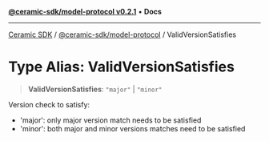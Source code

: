 [**@ceramic-sdk/model-protocol v0.2.1**](../README.md) • **Docs**

***

[Ceramic SDK](../../../README.md) / [@ceramic-sdk/model-protocol](../README.md) / ValidVersionSatisfies

# Type Alias: ValidVersionSatisfies

> **ValidVersionSatisfies**: `"major"` \| `"minor"`

Version check to satisfy:
- 'major': only major version match needs to be satisfied
- 'minor': both major and minor versions matches need to be satisfied
